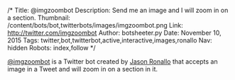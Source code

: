 /*
Title: @imgzoombot
Description: Send me an image and I will zoom in on a section.
Thumbnail: /content/bots/bot,twitterbots/images/imgzoombot.png
Link: http://twitter.com/imgzoombot
Author: botsheeter.py
Date: November 10, 2015
Tags: twitter,bot,twitterbot,active,interactive,images,ronallo
Nav: hidden
Robots: index,follow
*/

[@imgzoombot](https://twitter.com/imgzoombot) is a Twitter bot created by [Jason Ronallo](https://twitter.com/ronallo) that accepts an image in a Tweet and will zoom in on a section in it.
